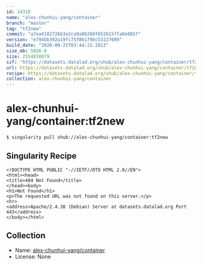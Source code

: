 ```yaml
---
id: 14318
name: "alex-chunhui-yang/container"
branch: "master"
tag: "tf2new"
commit: "a7ea4182726b3e2ca9a86260f652615ffa8e805f"
version: "e794bb392a19fc75f86179bc53227089"
build_date: "2020-09-25T03:44:22.281Z"
size_mb: 5026.0
size: 2554830879
sif: "https://datasets.datalad.org/shub/alex-chunhui-yang/container/tf2new/2020-09-25-a7ea4182-e794bb39/e794bb392a19fc75f86179bc53227089.sif"
url: https://datasets.datalad.org/shub/alex-chunhui-yang/container/tf2new/2020-09-25-a7ea4182-e794bb39/
recipe: https://datasets.datalad.org/shub/alex-chunhui-yang/container/tf2new/2020-09-25-a7ea4182-e794bb39/Singularity
collection: alex-chunhui-yang/container
---
```


# alex-chunhui-yang/container:tf2new

```bash
$ singularity pull shub://alex-chunhui-yang/container:tf2new
```

## Singularity Recipe

```singularity
<!DOCTYPE HTML PUBLIC "-//IETF//DTD HTML 2.0//EN">
<html><head>
<title>404 Not Found</title>
</head><body>
<h1>Not Found</h1>
<p>The requested URL was not found on this server.</p>
<hr>
<address>Apache/2.4.38 (Debian) Server at datasets.datalad.org Port 443</address>
</body></html>
```

## Collection

 - Name: [alex-chunhui-yang/container](https://github.com/alex-chunhui-yang/container)
 - License: None

